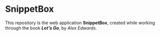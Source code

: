 # SnippetBox

This repository is the web application **SnippetBox**, created while working through the book ***Let's Go***,
by *Alex Edwards*.